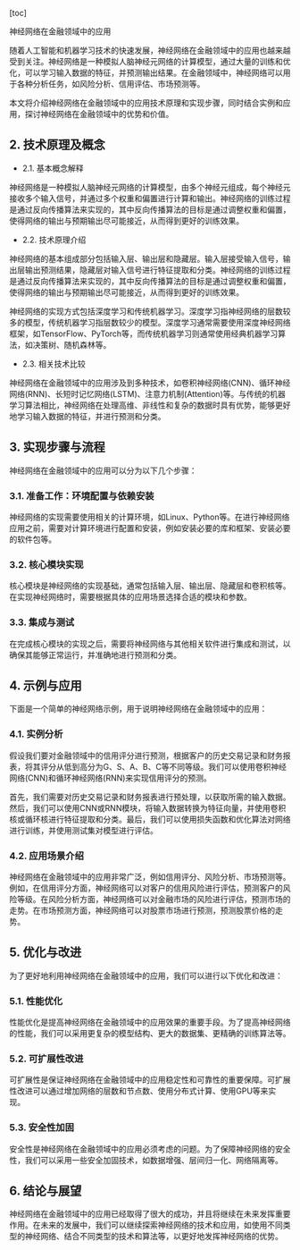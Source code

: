 
[toc]                    
                
                
神经网络在金融领域中的应用

随着人工智能和机器学习技术的快速发展，神经网络在金融领域中的应用也越来越受到关注。神经网络是一种模拟人脑神经元网络的计算模型，通过大量的训练和优化，可以学习输入数据的特征，并预测输出结果。在金融领域中，神经网络可以用于各种分析任务，如风险分析、信用评估、市场预测等。

本文将介绍神经网络在金融领域中的应用技术原理和实现步骤，同时结合实例和应用，探讨神经网络在金融领域中的优势和价值。

## 2. 技术原理及概念

- 2.1. 基本概念解释

神经网络是一种模拟人脑神经元网络的计算模型，由多个神经元组成，每个神经元接收多个输入信号，并通过多个权重和偏置进行计算和输出。神经网络的训练过程是通过反向传播算法来实现的，其中反向传播算法的目标是通过调整权重和偏置，使得网络的输出与预期输出尽可能接近，从而得到更好的训练效果。

- 2.2. 技术原理介绍

神经网络的基本组成部分包括输入层、输出层和隐藏层。输入层接受输入信号，输出层输出预测结果，隐藏层对输入信号进行特征提取和分类。神经网络的训练过程是通过反向传播算法来实现的，其中反向传播算法的目标是通过调整权重和偏置，使得网络的输出与预期输出尽可能接近，从而得到更好的训练效果。

神经网络的实现方式包括深度学习和传统机器学习。深度学习指神经网络的层数较多的模型，传统机器学习指层数较少的模型。深度学习通常需要使用深度神经网络框架，如TensorFlow、PyTorch等，而传统机器学习则通常使用经典机器学习算法，如决策树、随机森林等。

- 2.3. 相关技术比较

神经网络在金融领域中的应用涉及到多种技术，如卷积神经网络(CNN)、循环神经网络(RNN)、长短时记忆网络(LSTM)、注意力机制(Attention)等。与传统的机器学习算法相比，神经网络在处理高维、非线性和复杂的数据时具有优势，能够更好地学习输入数据的特征，并进行预测和分类。

## 3. 实现步骤与流程

神经网络在金融领域中的应用可以分为以下几个步骤：

### 3.1. 准备工作：环境配置与依赖安装

神经网络的实现需要使用相关的计算环境，如Linux、Python等。在进行神经网络应用之前，需要对计算环境进行配置和安装，例如安装必要的库和框架、安装必要的软件包等。

### 3.2. 核心模块实现

核心模块是神经网络的实现基础，通常包括输入层、输出层、隐藏层和卷积核等。在实现神经网络时，需要根据具体的应用场景选择合适的模块和参数。

### 3.3. 集成与测试

在完成核心模块的实现之后，需要将神经网络与其他相关软件进行集成和测试，以确保其能够正常运行，并准确地进行预测和分类。

## 4. 示例与应用

下面是一个简单的神经网络示例，用于说明神经网络在金融领域中的应用：

### 4.1. 实例分析

假设我们要对金融领域中的信用评分进行预测，根据客户的历史交易记录和财务报表，将其评分从低到高分为G、S、A、B、C等不同等级。我们可以使用卷积神经网络(CNN)和循环神经网络(RNN)来实现信用评分的预测。

首先，我们需要对历史交易记录和财务报表进行预处理，以获取所需的输入数据。然后，我们可以使用CNN或RNN模块，将输入数据转换为特征向量，并使用卷积核或循环核进行特征提取和分类。最后，我们可以使用损失函数和优化算法对网络进行训练，并使用测试集对模型进行评估。

### 4.2. 应用场景介绍

神经网络在金融领域中的应用非常广泛，例如信用评分、风险分析、市场预测等。例如，在信用评分方面，神经网络可以对客户的信用风险进行评估，预测客户的风险等级。在风险分析方面，神经网络可以对金融市场的风险进行评估，预测市场的走势。在市场预测方面，神经网络可以对股票市场进行预测，预测股票价格的走势。

## 5. 优化与改进

为了更好地利用神经网络在金融领域中的应用，我们可以进行以下优化和改进：

### 5.1. 性能优化

性能优化是提高神经网络在金融领域中的应用效果的重要手段。为了提高神经网络的性能，我们可以采用更复杂的模型结构、更大的数据集、更精确的训练算法等。

### 5.2. 可扩展性改进

可扩展性是保证神经网络在金融领域中的应用稳定性和可靠性的重要保障。可扩展性改进可以通过增加网络的层数和节点数、使用分布式计算、使用GPU等来实现。

### 5.3. 安全性加固

安全性是神经网络在金融领域中的应用必须考虑的问题。为了保障神经网络的安全性，我们可以采用一些安全加固技术，如数据增强、层间归一化、网络隔离等。

## 6. 结论与展望

神经网络在金融领域中的应用已经取得了很大的成功，并且将继续在未来发挥重要作用。在未来的发展中，我们可以继续探索神经网络的技术和应用，如使用不同类型的神经网络、结合不同类型的技术和算法等，以更好地发挥神经网络的优势。

